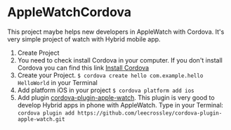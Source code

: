 # AppleWatchCordova

This project maybe helps new developers in AppleWatch with Cordova. It's very simple project of watch with Hybrid mobile app.

1. Create Project
  1. You need to check install Cordova in your computer. If you don't install Cordova you can find this link [Install Cordova](https://cordova.apache.org/docs/en/4.0.0/guide_cli_index.md.html)
  2. Create your Project.
        `$ cordova create hello com.example.hello HelloWorld` in your Terminal
  3. Add platform iOS in your project `$ cordova platform add ios`
  4. Add plugin [cordova-plugin-apple-watch](https://github.com/leecrossley/cordova-plugin-apple-watch). This plugin is very good to develop Hybrid apps in phone with AppleWatch. 
      Type in your Terminal: 
      `cordova plugin add https://github.com/leecrossley/cordova-plugin-apple-watch.git`
